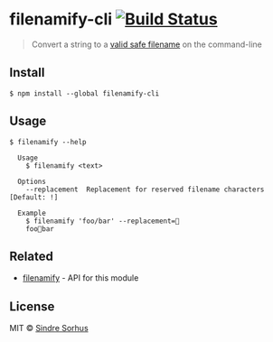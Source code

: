 # filenamify-cli [![Build Status](https://travis-ci.com/sindresorhus/filenamify-cli.svg?branch=master)](https://travis-ci.com/sindresorhus/filenamify-cli)

> Convert a string to a [valid safe filename](https://github.com/sindresorhus/filenamify) on the command-line


## Install

```
$ npm install --global filenamify-cli
```


## Usage

```
$ filenamify --help

  Usage
    $ filenamify <text>

  Options
    --replacement  Replacement for reserved filename characters [Default: !]

  Example
    $ filenamify 'foo/bar' --replacement=🦄
    foo🦄bar
```


## Related

- [filenamify](https://github.com/sindresorhus/filenamify) - API for this module


## License

MIT © [Sindre Sorhus](https://sindresorhus.com)
